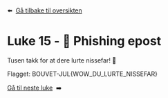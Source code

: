 :arrow_left: &nbsp;[Gå tilbake til oversikten](../README.md)

# Luke 15 - 📩 Phishing epost

Tusen takk for at dere lurte nissefar! 🥳

Flagget: BOUVET-JUL{WOW_DU_LURTE_NISSEFAR}

[Gå til neste luke](Luke16.md)&nbsp; :arrow_right:
